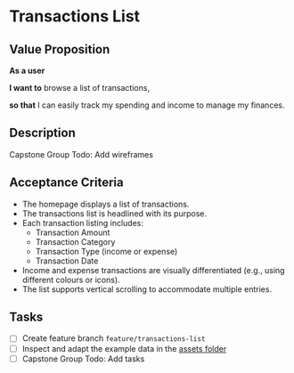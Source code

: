 # Transactions List

## Value Proposition

**As a user**

**I want to** browse a list of transactions,

**so that** I can easily track my spending and income to manage my finances.

## Description

Capstone Group Todo: Add wireframes

## Acceptance Criteria

- The homepage displays a list of transactions.
- The transactions list is headlined with its purpose.
- Each transaction listing includes:
  - Transaction Amount
  - Transaction Category
  - Transaction Type (income or expense)
  - Transaction Date
- Income and expense transactions are visually differentiated (e.g., using different colours or icons).
- The list supports vertical scrolling to accommodate multiple entries.

## Tasks

- [ ] Create feature branch `feature/transactions-list`
- [ ] Inspect and adapt the example data in the [assets folder](./assets/transactions.json)
- [ ] Capstone Group Todo: Add tasks
